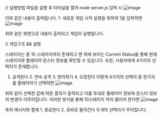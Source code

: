 // 실행방법
파일을 실행 후 터미널을 열어 node server.js 입력 시 
![image](https://github.com/user-attachments/assets/f1547c2e-f63e-4606-81be-b09d4412fdb5)

이와 같은 내용이 출력됩니다. 1. 새로운 게임 시작 실행을 위하여 1을 입력하면
![image](https://github.com/user-attachments/assets/46fe2cfd-bafd-4d4f-85a7-09f883eaf134)

위와 같은 화면으로 내용이 출력되고 게임이 실행됩니다.

// 게임구조 && 설명

스테이지는 총 10 스테이지까지 존재하고 맨 위에 보이는 Current Status를 통해 현재 스테이지와 플레이어 몬스터 정보를 확인할 수 있습니다.
또한, 사용자에게 4가지의 선택지가 존재합니다.
1. 공격한다 2. 연속 공격 3. 방어하기 4. 도망친다 이렇게 4가지의 선택지 중 한가지를 플레이어가 선택하면
![image](https://github.com/user-attachments/assets/8ec7f665-3c23-4702-949a-8b1128409a2d)

위와 같이 선택한 값에 따른 결과가 출력되고 이를 토대로 플레이어 정보와 몬스터 정보의 변경이 이루어집니다.
이러한 방식을 통해 10스테이지 까지 클리어 한다면
![image](https://github.com/user-attachments/assets/d6544acb-7fd4-4d53-a265-ae89c5cb6d45)

축하 메시지와 함께 1. 종료한다 2. 로비로 돌아간다 두개의 선택지가 주어집니다.

